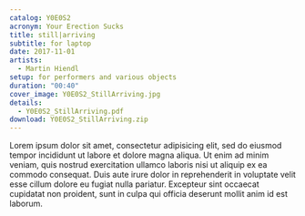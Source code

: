 ```yaml
---
catalog: Y0E0S2
acronym: Your Erection Sucks
title: still|arriving
subtitle: for laptop
date: 2017-11-01
artists:
  - Martin Hiendl
setup: for performers and various objects
duration: "00:40"
cover_image: Y0E0S2_StillArriving.jpg
details:
  - Y0E0S2_StillArriving.pdf
download: Y0E0S2_StillArriving.zip
---
```

Lorem ipsum dolor sit amet, consectetur adipisicing elit, sed do eiusmod tempor incididunt ut labore et dolore magna aliqua. Ut enim ad minim veniam, quis nostrud exercitation ullamco laboris nisi ut aliquip ex ea commodo consequat. Duis aute irure dolor in reprehenderit in voluptate velit esse cillum dolore eu fugiat nulla pariatur. Excepteur sint occaecat cupidatat non proident, sunt in culpa qui officia deserunt mollit anim id est laborum.
